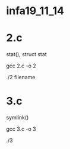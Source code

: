infa19_11_14
============
2.c
============
stat(), struct stat

gcc 2.c -o 2

./2 filename

3.c
===========
symlink()

gcc 3.c -o 3

./3
